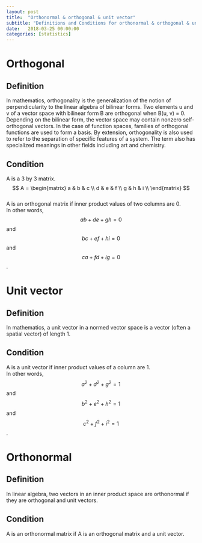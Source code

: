 ```yaml
---
layout: post
title:  "Orthonormal & orthogonal & unit vector"
subtitle: "Definitions and Conditions for orthonormal & orthogonal & unit vector"
date:   2018-03-25 00:00:00
categories: [statistics]
---
```


# Orthogonal

## Definition
In mathematics, orthogonality is the generalization of the notion of perpendicularity to the linear algebra of bilinear forms. Two elements u and v of a vector space with bilinear form B are orthogonal when B(u, v) = 0. Depending on the bilinear form, the vector space may contain nonzero self-orthogonal vectors. In the case of function spaces, families of orthogonal functions are used to form a basis.
By extension, orthogonality is also used to refer to the separation of specific features of a system. The term also has specialized meanings in other fields including art and chemistry.

## Condition
A is a 3 by 3 matrix.\
$$
    A =
    \begin{matrix}
    a & b & c \\
    d & e & f \\
    g & h & i \\
    \end{matrix}
$$\
A is an orthogonal matrix if inner product values of two columns are 0.\
In other words, $$ ab + de + gh = 0 $$ and $$ bc + ef + hi = 0 $$ and $$ ca + fd + ig = 0 $$.


# Unit vector

## Definition
In mathematics, a unit vector in a normed vector space is a vector (often a spatial vector) of length 1.

## Condition
A is a unit vector if inner product values of a column are 1.\
In other words, $$ a^2 + d^2 + g^2 = 1 $$ and $$ b^2 + e^2 + h^2 = 1 $$ and $$ c^2 + f^2 + i^2 = 1 $$.


# Orthonormal

## Definition
In linear algebra, two vectors in an inner product space are orthonormal if they are orthogonal and unit vectors.

## Condition
A is an orthonormal matrix if A is an orthogonal matrix and a unit vector.